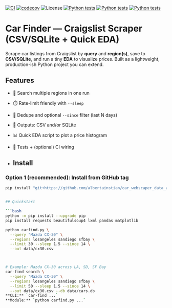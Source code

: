 [![CI](https://github.com/albertainstian/car_webscaper_data_ai_ml/actions/workflows/python-tests.yml/badge.svg?branch=main)](https://github.com/albertainstian/car_webscaper_data_ai_ml/actions/workflows/python-tests.yml) [![codecov](https://codecov.io/gh/albertainstian/car_webscaper_data_ai_ml/branch/main/graph/badge.svg)](https://codecov.io/gh/albertainstian/car_webscaper_data_ai_ml) ![License](https://img.shields.io/badge/license-MIT-blue.svg)
[![Python tests](https://github.com/albertainstian/car_webscaper_data_ai_ml/actions/workflows/python-tests.yml/badge.svg?branch=main)](https://github.com/albertainstian/car_webscaper_data_ai_ml/actions/workflows/python-tests.yml)
[![Python tests](https://github.com/albertainstian/car_webscaper_data_ai_ml/actions/workflows/python-tests.yml/badge.svg?branch=main)](https://github.com/albertainstian/car_webscaper_data_ai_ml/actions/workflows/python-tests.yml)
[![Python tests](https://github.com/albertainstian/car_webscaper_data_ai_ml/actions/workflows/python-tests.yml/badge.svg?branch=main)](https://github.com/albertainstian/car_webscaper_data_ai_ml/actions/workflows/python-tests.yml)
# Car Finder — Craigslist Scraper (CSV/SQLite + Quick EDA)

Scrape car listings from Craigslist by **query** and **region(s)**, save to **CSV/SQLite**, and run a tiny **EDA** to visualize prices. Built as a lightweight, production-ish Python project you can extend.

<!-- (Optional badges — update owner/repo if you want) -->
<!-- [![CI](https://github.com/<owner>/<repo>/actions/workflows/ci.yml/badge.svg)](https://github.com/<owner>/<repo>/actions/workflows/ci.yml) -->
<!-- ![Python](https://img.shields.io/badge/python-3.10%2B-blue) -->

## Features
- 🧭 Search multiple regions in one run
- ⏱️ Rate-limit friendly with `--sleep`
- 🧹 Dedupe and optional `--since` filter (last N days)
- 💾 Outputs: CSV and/or SQLite
- 📊 Quick EDA script to plot a price histogram
- 🧪 Tests + (optional) CI wiring

- ## Install

### Option 1 (recommended): Install from GitHub tag
```bash
pip install "git+https://github.com/albertainstian/car_webscaper_data_ai_ml.git@v0.1.0"


## Quickstart

```bash
python -m pip install --upgrade pip
pip install requests beautifulsoup4 lxml pandas matplotlib

python carfind.py \
  --query "Mazda CX-30" \
  --regions losangeles sandiego sfbay \
  --limit 30 --sleep 1.5 --since 14 \
  --out data/cx30.csv



# Example: Mazda CX-30 across LA, SD, SF Bay
car-find search \
  --query "Mazda CX-30" \
  --regions losangeles sandiego sfbay \
  --limit 50 --sleep 1.5 --since 14 \
  --out data/cx30.csv --db data/cars.db
**CLI:** `car-find ...`  
**Module:** `python carfind.py ...`
